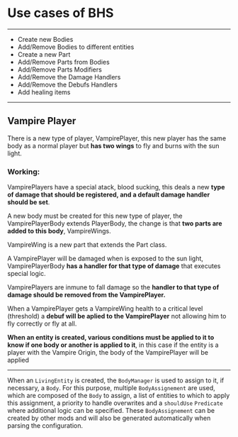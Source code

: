 # Use cases of BHS

---

- Create new Bodies
- Add/Remove Bodies to different entities
- Create a new Part
- Add/Remove Parts from Bodies
- Add/Remove Parts Modifiers
- Add/Remove the Damage Handlers 
- Add/Remove the Debufs Handlers 
- Add healing items

---

## Vampire Player

There is a new type of player, VampirePlayer, this new player has the same body as a normal player but **has two wings** to fly and burns with the sun light.

### Working:

VampirePlayers have a special atack, blood sucking, this deals a new **type of damage that should be registered, and a default damage handler should be set**.

A new body must be created for this new type of player, the VampirePlayerBody extends PlayerBody, the change is that **two parts are added to this body**, VampireWings.

VampireWing is a new part that extends the Part class.

A VampirePlayer will be damaged when is exposed to the sun light, VampirePlayerBody **has a handler for that type of damage** that executes special logic.

VampirePlayers are inmune to fall damage so the **handler to that type of damage should be removed from the VampirePlayer.**

When a VampirePlayer gets a VampireWing health to a critical level (threshold) a **debuf will be aplied to the VampirePlayer** not allowing him to fly correctly or fly at all.

**When an entity is created, various conditions must be applied to it to know if one body or another is applied to it**, in this case if the entity is a player with the Vampire Origin, the body of the VampirePlayer will be applied

---

When an `LivingEntity` is created, the `BodyManager` is used to assign to it, if necessary, a `Body`. For this purpose,
multiple `BodyAssignement` are used, which are composed of the `Body` to assign, a list of entities to which to apply 
this assignment, a priority to handle overwrites and a `shouldUse` `Predicate` where additional logic can be specified. 
These `BodyAssignement` can be created by other mods and will also be generated automatically when parsing the configuration.